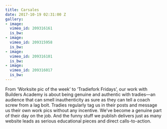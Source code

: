 ```yaml
---
title: Carsales
date: 2017-10-19 02:31:00 Z
gallery:
- image: 
  vimeo_id: 209316161
  is_bw: 
- image: 
  vimeo_id: 209315958
  is_bw: 
- image: 
  vimeo_id: 209316101
  is_bw: 
- image: 
  vimeo_id: 209316017
  is_bw: 
---
```


From ‘Worksite pic of the week’ to ‘Tradiefork Fridays’, our work with Builders Academy is about being genuine and authentic with tradies—an audience that can smell inauthenticity as sure as they can tell a coach screw from a lag bolt. Tradies regularly tag us in their posts and message us their own work pics without any incentive. We’ve become a genuine part of their day on the job. And the funny stuff we publish delivers just as many website leads as serious educational pieces and direct calls-to-action.